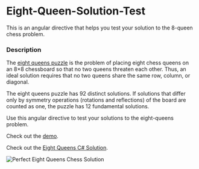 # Eight-Queen-Solution-Test

This is an angular directive that helps you test your solution to the 8-queen chess problem.

### Description
The [eight queens puzzle](https://en.wikipedia.org/wiki/Eight_queens_puzzle) is the problem of placing eight chess queens on an 8×8 chessboard so that no two queens threaten each other. Thus, an ideal solution requires that no two queens share the same row, column, or diagonal.

The eight queens puzzle has 92 distinct solutions. If solutions that differ only by symmetry operations (rotations and reflections) of the board are counted as one, the puzzle has 12 fundamental solutions.

Use this angular directive to test your solutions to the eight-queens problem.

Check out the [demo](https://mykeels.github.io/Eight-Queen-Solution-Test/).

Check out the [Eight Queens C# Solution](https://github.com/mykeels/Extensions/blob/master/Extensions/Heuristics/Meta/Problems/).

![Perfect Eight Queens Chess Solution](https://mykeels.github.io/Eight-Queen-Solution-Test/IMG/eight-queens-solution.PNG)

